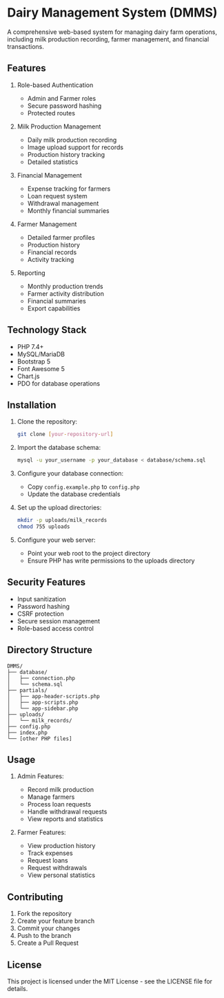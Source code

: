 # Dairy Management System (DMMS)

A comprehensive web-based system for managing dairy farm operations, including milk production recording, farmer management, and financial transactions.

## Features

1. Role-based Authentication
   - Admin and Farmer roles
   - Secure password hashing
   - Protected routes

2. Milk Production Management
   - Daily milk production recording
   - Image upload support for records
   - Production history tracking
   - Detailed statistics

3. Financial Management
   - Expense tracking for farmers
   - Loan request system
   - Withdrawal management
   - Monthly financial summaries

4. Farmer Management
   - Detailed farmer profiles
   - Production history
   - Financial records
   - Activity tracking

5. Reporting
   - Monthly production trends
   - Farmer activity distribution
   - Financial summaries
   - Export capabilities

## Technology Stack

- PHP 7.4+
- MySQL/MariaDB
- Bootstrap 5
- Font Awesome 5
- Chart.js
- PDO for database operations

## Installation

1. Clone the repository:
   ```bash
   git clone [your-repository-url]
   ```

2. Import the database schema:
   ```bash
   mysql -u your_username -p your_database < database/schema.sql
   ```

3. Configure your database connection:
   - Copy `config.example.php` to `config.php`
   - Update the database credentials

4. Set up the upload directories:
   ```bash
   mkdir -p uploads/milk_records
   chmod 755 uploads
   ```

5. Configure your web server:
   - Point your web root to the project directory
   - Ensure PHP has write permissions to the uploads directory

## Security Features

- Input sanitization
- Password hashing
- CSRF protection
- Secure session management
- Role-based access control

## Directory Structure

```
DMMS/
├── database/
│   ├── connection.php
│   └── schema.sql
├── partials/
│   ├── app-header-scripts.php
│   ├── app-scripts.php
│   └── app-sidebar.php
├── uploads/
│   └── milk_records/
├── config.php
├── index.php
└── [other PHP files]
```

## Usage

1. Admin Features:
   - Record milk production
   - Manage farmers
   - Process loan requests
   - Handle withdrawal requests
   - View reports and statistics

2. Farmer Features:
   - View production history
   - Track expenses
   - Request loans
   - Request withdrawals
   - View personal statistics

## Contributing

1. Fork the repository
2. Create your feature branch
3. Commit your changes
4. Push to the branch
5. Create a Pull Request

## License

This project is licensed under the MIT License - see the LICENSE file for details.
